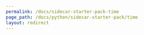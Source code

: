 ```yaml
---
permalink: /docs/sidecar-starter-pack-time
page_path: /docs/python/sidecar-starter-pack/time
layout: redirect
---
```


